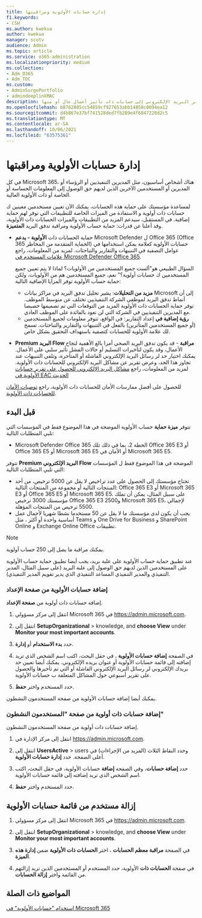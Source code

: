 ```yaml
---
title: إدارة حسابات الأولوية ومراقبتها
f1.keywords:
- CSH
ms.author: kwekua
author: kwekua
manager: scotv
audience: Admin
ms.topic: article
ms.service: o365-administration
ms.localizationpriority: medium
ms.collection:
- Adm_O365
- Adm_TOC
ms.custom:
- AdminSurgePortfolio
- admindeeplinkMAC
description: فشل جهاز العرض وتأخرت الرسائل المرسلة عبر البريد الإلكتروني إلى حسابات ذات تأثير أعمال عال أو منها.
ms.openlocfilehash: b8762885cc54859cf927653abb14858c0094ea12
ms.sourcegitcommit: d4b867e37bf741528ded7fb289e4f6847228d2c5
ms.translationtype: MT
ms.contentlocale: ar-SA
ms.lasthandoff: 10/06/2021
ms.locfileid: "63575361"
---
```

# <a name="manage-and-monitor-priority-accounts"></a>إدارة حسابات الأولوية ومراقبتها

في كل Microsoft 365، هناك أشخاص أساسيون، مثل المديرين التنفيذيين أو الرؤساء أو المديرين أو المستخدمين الآخرين الذين لديهم حق الوصول إلى المعلومات الحساسة أو الخاصة أو ذات الأولوية العالية.

لمساعدة مؤسستك على حماية هذه الحسابات، يمكنك الآن تعيين مستخدمين معينين ك حسابات ذات أولوية و الاستفادة من الميزات الخاصة للتطبيقات التي توفر لهم حماية إضافية. في المستقبل، سيدعم المزيد من التطبيقات والميزات الحسابات ذات الأولوية، وقد أعلنا عن قدرات: حماية حساب الأولوية ومراقبة  تدفق البريد **المتميزة**.

- حماية الحسابات ذات **الأولوية - يدعم** Microsoft Defender ل Office 365 (Office 365 الحماية المتقدمة من المخاطر) حسابات الأولوية كعلامة يمكن استخدامها في عوامل التصفية في التنبيهات والتقارير والتباحثات. لمزيد من المعلومات، راجع [علامات المستخدم في Microsoft Defender Office 365](../../security/office-365-security/user-tags.md).

  السؤال الطبيعي هو"ألست جميع المستخدمين من الأولويات؟ لماذا لا يتم تعيين جميع المستخدمين ك حسابات أولوية؟" نعم، جميع المستخدمين هم من الأولويات، ولكن حماية حساب الأولوية توفر المزايا الإضافية التالية:

  - **مزيد من التحليلات**: يشير تحليل تدفق البريد في مراكز بيانات Microsoft إلى أن أنماط تدفق البريد لموظفي الشركة التنفيذيين تختلف عن متوسط الموظف. توفر حماية الحسابات ذات الأولوية المزيد من التوقعات التي تم تصميمها خصيصا مع المديرين التنفيذيين في الشركة التي لن تعود بالفائدة على الموظف العادي.
  - **رؤية إضافية في** إعداد التقارير: في الواقع، تتوفر معلومات لجميع المستخدمين (أو جميع المستخدمين المتأثرين) بالفعل في التنبيهات والتقارير والتباحثات. تسمح لك علامة الأولوية للحسابات كتصفية باستهداف التحقيق بشكل خاص.

- **Premium البريد Flow مراقبة** - قد يكون تدفق البريد الصحي أمرا بالغ الأهمية لنجاح الأعمال، وقد يكون لتأخيرات التسليم أو حالات الفشل تأثير سلبي على الأعمال. يمكنك اختيار حد لر رسائل البريد الإلكتروني الفاشلة أو المتأخرة، وتلقي التنبيهات عند تجاوز هذا الحد، وعرض تقرير عن مشاكل البريد الإلكتروني للحسابات ذات الأولوية. لمزيد من المعلومات، راجع [مشاكل البريد الإلكتروني للحصول على تقرير حسابات الأولوية في EAC الحديث](/exchange/monitoring/mail-flow-reports/mfr-email-issues-for-priority-accounts-report)

للحصول على أفضل ممارسات الأمان للحسابات ذات الأولوية، راجع [توصيات الأمان للحسابات ذات الأولوية](../../security/office-365-security/security-recommendations-for-priority-accounts.md).

## <a name="before-you-begin"></a>قبل البدء

تتوفر **ميزة حماية** حساب الأولوية الموضحة في هذا الموضوع فقط في المؤسسات التي تلبي المتطلبات التالية:

- Microsoft Defender Office 365 الخطة 2، بما في ذلك تلك Office 365 E3 أو Office 365 E5 أو Microsoft 365 E5 أو الأمان في Microsoft 365 E5.

تتوفر **Premium البريد الإلكتروني Flow** الموضحة في هذا الموضوع فقط ل المؤسسات التي تلبي المتطلبات التالية:

- تحتاج مؤسستك إلى الحصول على عدد تراخيص لا يقل عن 5000 ترخيص، من أحد المنتجات التالية أو مجموعة من المنتجات التالية: Office 365 E3 أو Microsoft 365 E3 أو Office 365 E5 أو Microsoft 365 E5. على سبيل المثال، يمكن أن تملك مؤسستك 3000 ترخيص Office 365 E3 و2500 Microsoft 365 E5، لإجمالي 5500 ترخيص من المنتجات المؤهلة.
- يجب أن يكون لدى مؤسستك ما لا يقل عن 50 مستخدما نشطا شهريا لأحمال عمل أساسية واحدة أو أكثر ، مثل Teams و One Drive for Business و SharePoint Online و Exchange Online Office تطبيقات.

> [!NOTE]
> يمكنك مراقبة ما يصل إلى 250 حساب أولوية.

عند تطبيق حماية حساب الأولوية على علبة بريد، يجب أيضا تطبيق حماية حساب الأولوية على المستخدمين الذين لديهم حق الوصول إلى علبة البريد (على سبيل المثال، المدير التنفيذي والمدير التنفيذي المساعد التنفيذي الذي يدير تقويم المدير التنفيذي).

### <a name="add-priority-accounts-from-the-setup-page"></a>إضافة حسابات الأولوية من صفحة الإعداد

إضافة حسابات ذات أولوية من **صفحة الإعداد**.

1. انتقل إلى مركز مسؤولي Microsoft 365 في <a href="https://go.microsoft.com/fwlink/p/?linkid=2024339" target="_blank">https://admin.microsoft.com</a>.

2. انتقل إلى **SetupOrganizational** >  knowledge, and **choose View** under **Monitor your most important accounts**.

3. حدد **بدء الاستخدام** أو **إدارة**.

4. في الصفحة **إضافة حسابات الأولوية** ، في حقل البحث، اكتب اسم الشخص الذي تريد إضافته إلى قائمة حسابات الأولوية أو عنوان بريده الإلكتروني. يمكنك أيضا تعيين حد بريدك الإلكتروني لر رسائل البريد الإلكتروني الفاشلة أو التي تم تأخيرها والحصول على تقرير أسبوعي حول المشاكل المتعلقة ب حسابات الأولوية.

5. حدد المستخدم واختر **حفظ**.

يمكنك أيضا إضافة حسابات الأولوية من صفحة المستخدمون النشطون.

### <a name="add-priority-accounts-from-active-users-page"></a>إضافة حسابات ذات أولوية من صفحة "المستخدمون النشطون"

إضافة حسابات ذات أولوية من صفحة المستخدمون النشطون.

1. انتقل إلى مركز الإدارة في <a href="https://go.microsoft.com/fwlink/p/?linkid=2024339" target="_blank">https://admin.microsoft.com</a>.

2. انتقل إلى **UsersActive**  >  users وحدد النقاط الثلاث (المزيد من الإجراءات) في أعلى الصفحة. حدد **إدارة حسابات الأولوية**.

3. حدد **إضافة حسابات**، وفي الصفحة **إضافة** حسابات الأولوية، في حقل البحث، اكتب اسم الشخص الذي تريد إضافته إلى قائمة حسابات الأولوية.

4. حدد المستخدم واختر **حفظ**.

## <a name="remove-a-user-from-the-priority-accounts-list"></a>إزالة مستخدم من قائمة حسابات الأولوية

1. انتقل إلى مركز مسؤولي Microsoft 365 في <a href="https://go.microsoft.com/fwlink/p/?linkid=2024339" target="_blank">https://admin.microsoft.com</a>.

2. انتقل إلى **SetupOrganizational** >  knowledge, and **choose View** under **Monitor your most important accounts**.

3. في الصفحة **مراقبة معظم الحسابات** ، اختر **الحسابات ذات الأولوية** ضمن **إدارة هذه الميزة**.

4. في صفحة **الحسابات ذات** الأولوية، حدد المستخدم أو المستخدمين الذين تريد إزالتهم من القائمة واختر **إزالة الحسابات**.

## <a name="related-topics"></a>المواضيع ذات الصلة

[استخدام "حسابات الأولوية" في Microsoft 365](https://techcommunity.microsoft.com/t5/microsoft-365-blog/using-priority-accounts-in-microsoft-365/ba-p/1873314)
